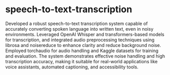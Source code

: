 # speech-to-text-transcription
Developed a robust speech-to-text transcription system capable of accurately converting spoken language into written text, even in noisy environments. Leveraged OpenAI Whisper and transformers-based models for transcription, and integrated audio preprocessing techniques using librosa and noisereduce to enhance clarity and reduce background noise. Employed torchaudio for audio handling and Kaggle datasets for training and evaluation. The system demonstrates effective noise handling and high transcription accuracy, making it suitable for real-world applications like voice assistants, automated captioning, and accessibility tools.
